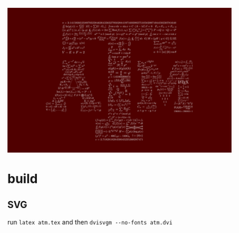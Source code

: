 ![atm_banner.png](./atm_banner.png)

# build

## SVG
run `latex atm.tex`
and then `dvisvgm --no-fonts atm.dvi`
